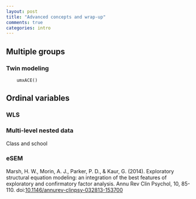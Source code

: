 ```yaml
---
layout: post
title: "Advanced concepts and wrap-up"
comments: true
categories: intro
---
```


<a name="top"></a>

## Multiple groups

### Twin modeling

```splus
    umxACE()
```

## Ordinal variables

### WLS


### Multi-level nested data

Class and school

### eSEM

Marsh, H. W., Morin, A. J., Parker, P. D., & Kaur, G. (2014). Exploratory structural equation modeling: an integration of the best features of exploratory and confirmatory factor analysis. Annu Rev Clin Psychol, 10, 85-110. doi:[10.1146/annurev-clinpsy-032813-153700](http://www.annualreviews.org/doi/pdf/10.1146/annurev-clinpsy-032813-153700)


